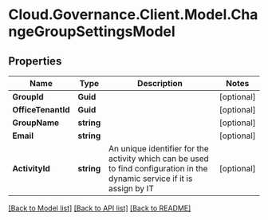 # Cloud.Governance.Client.Model.ChangeGroupSettingsModel
## Properties

Name | Type | Description | Notes
------------ | ------------- | ------------- | -------------
**GroupId** | **Guid** |  | [optional] 
**OfficeTenantId** | **Guid** |  | [optional] 
**GroupName** | **string** |  | [optional] 
**Email** | **string** |  | [optional] 
**ActivityId** | **string** | An unique identifier for the activity which can be used to find configuration in the dynamic service if it is assign by IT | [optional] 

[[Back to Model list]](../README.md#documentation-for-models) [[Back to API list]](../README.md#documentation-for-api-endpoints) [[Back to README]](../README.md)

